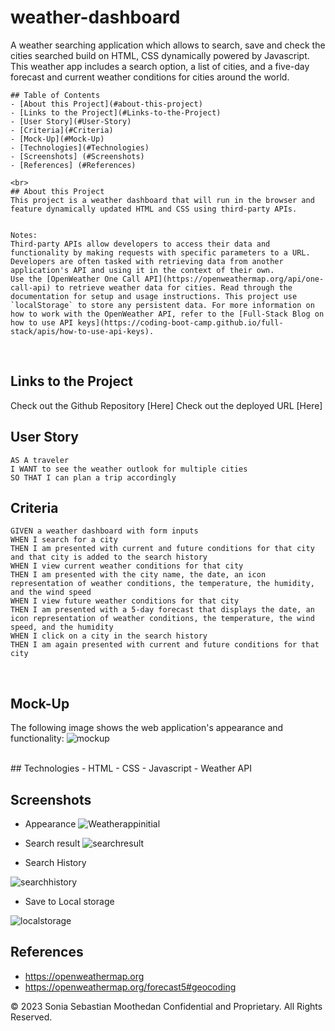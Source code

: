 # weather-dashboard
A weather searching application which allows to search, save and check the cities searched build on HTML, CSS dynamically powered by Javascript.
This weather app includes a search option, a list of cities, and a five-day forecast and current weather conditions for cities around the world.
```
## Table of Contents
- [About this Project](#about-this-project)
- [Links to the Project](#Links-to-the-Project)
- [User Story](#User-Story)
- [Criteria](#Criteria)
- [Mock-Up](#Mock-Up)
- [Technologies](#Technologies)
- [Screenshots] (#Screenshots)
- [References] (#References)

<br>
## About this Project
This project is a weather dashboard that will run in the browser and feature dynamically updated HTML and CSS using third-party APIs.


Notes:
Third-party APIs allow developers to access their data and functionality by making requests with specific parameters to a URL. Developers are often tasked with retrieving data from another application's API and using it in the context of their own.
Use the [OpenWeather One Call API](https://openweathermap.org/api/one-call-api) to retrieve weather data for cities. Read through the documentation for setup and usage instructions. This project use `localStorage` to store any persistent data. For more information on how to work with the OpenWeather API, refer to the [Full-Stack Blog on how to use API keys](https://coding-boot-camp.github.io/full-
stack/apis/how-to-use-api-keys).
```
<br>

## Links to the Project
Check out the Github Repository [Here]
Check out the deployed URL [Here]
<br>

## User Story
```
AS A traveler
I WANT to see the weather outlook for multiple cities
SO THAT I can plan a trip accordingly
```
## Criteria
```
GIVEN a weather dashboard with form inputs
WHEN I search for a city
THEN I am presented with current and future conditions for that city and that city is added to the search history
WHEN I view current weather conditions for that city
THEN I am presented with the city name, the date, an icon representation of weather conditions, the temperature, the humidity, and the wind speed
WHEN I view future weather conditions for that city
THEN I am presented with a 5-day forecast that displays the date, an icon representation of weather conditions, the temperature, the wind speed, and the humidity
WHEN I click on a city in the search history
THEN I am again presented with current and future conditions for that city
```
<br />

## Mock-Up
The following image shows the web application's appearance and functionality:
![mockup](https://github.com/soniasebastian/weather-dashboard/assets/130253087/8d8e108a-bd2a-4412-b323-d86d4d495d2a)

<br />
## Technologies
- HTML
- CSS
- Javascript
- Weather API

<br>

## Screenshots
* Appearance 
![Weatherappinitial](https://github.com/soniasebastian/weather-dashboard/assets/130253087/ed176994-66d9-46ef-8978-da32467f2c5f)

* Search result
![searchresult](https://github.com/soniasebastian/weather-dashboard/assets/130253087/eefa5c5a-888d-4626-9d1b-b6be57624394)

* Search History

![searchhistory](https://github.com/soniasebastian/weather-dashboard/assets/130253087/915ef5c5-e3ab-4dec-ab40-884d20e2331d)


* Save to Local storage

![localstorage](https://github.com/soniasebastian/weather-dashboard/assets/130253087/3cc51a54-0965-419e-a60a-ef5a2c4a8088)


## References
* https://openweathermap.org
* https://openweathermap.org/forecast5#geocoding


© 2023 Sonia Sebastian Moothedan Confidential and Proprietary. All Rights Reserved.

